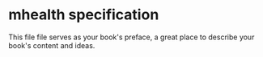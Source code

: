 # mhealth specification

This file file serves as your book's preface, a great place to describe your book's content and ideas.

